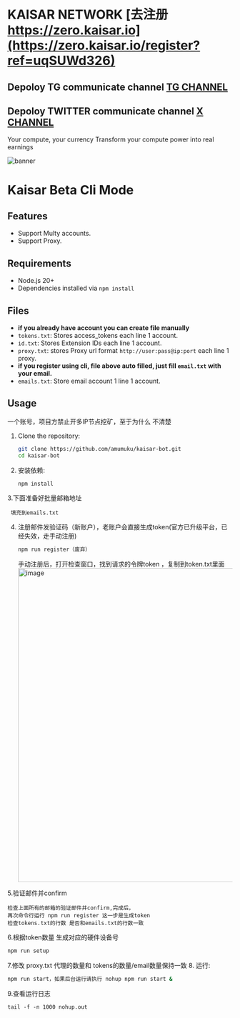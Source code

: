 # KAISAR NETWORK [去注册 https://zero.kaisar.io](https://zero.kaisar.io/register?ref=uqSUWd326)
## Depoloy TG communicate channel [TG CHANNEL](https://t.co/2f0y7mCn1K)
## Depoloy TWITTER communicate channel [X CHANNEL](https://x.com/mooinchain) 

Your compute, your currency
Transform your compute power into real earnings

![banner](image.png)

# Kaisar Beta Cli Mode

## Features

- Support Multy accounts.
- Support Proxy.

## Requirements

- Node.js 20+
- Dependencies installed via `npm install`

## Files

- **if you already have account you can create file manually**
- `tokens.txt`: Stores access_tokens each line 1 account.
- `id.txt`: Stores Extension IDs each line 1 account.
- `proxy.txt`: stores Proxy url format `http://user:pass@ip:port` each line 1 proxy.
- **if you register using cli, file above auto filled, just fill `email.txt` with your email.**
- `emails.txt`: Store email account 1 line 1 account.

## Usage 
一个账号，项目方禁止开多IP节点挖矿，至于为什么 不清楚

1. Clone the repository:
   ```bash
   git clone https://github.com/amumuku/kaisar-bot.git
   cd kaisar-bot
   ```
2. 安装依赖:
   ```bash
   npm install
   ```
3.下面准备好批量邮箱地址
   ```
    填充到emails.txt
   ```
4. 注册邮件发验证码（新账户），老账户会直接生成token(官方已升级平台，已经失效，走手动注册)
   ```bash
   npm run register（废弃）
   ```
   手动注册后，打开检查窗口，找到请求的令牌token ，复制到token.txt里面
   <img width="703" alt="image" src="https://github.com/user-attachments/assets/81fc4d8a-d730-4c8a-8180-73660168fc30" />

5.验证邮件并confirm
   ```
   检查上面所有的邮箱的验证邮件并confirm,完成后，
   再次命令行运行 npm run register 这一步是生成token
   检查tokens.txt的行数 是否和emails.txt的行数一致
   ```
6.根据token数量 生成对应的硬件设备号
   ```bash
   npm run setup
   ```
7.修改 proxy.txt 代理的数量和 tokens的数量/email数量保持一致
8. 运行:
   ```bash
   npm run start，如果后台运行请执行 nohup npm run start &
   ```
9.查看运行日志
   ```
   tail -f -n 1000 nohup.out
   ```
